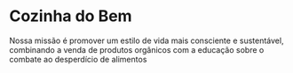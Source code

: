 # Cozinha do Bem

Nossa missão é promover um estilo de vida mais consciente e sustentável, combinando a venda de produtos orgânicos com a educação sobre o combate ao desperdício de alimentos
